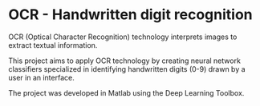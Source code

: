 # OCR - Handwritten digit recognition

OCR (Optical Character Recognition) technology interprets images to extract textual information.

This project aims to apply OCR technology by creating neural network classifiers specialized in identifying handwritten digits (0-9) drawn by a user in an interface.

The project was developed in Matlab using the Deep Learning Toolbox.
